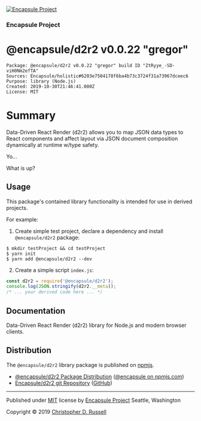 [![Encapsule Project](https://encapsule.io/images/blue-burst-encapsule.io-icon-72x72.png "Encapsule Project")](https://encapsule.io)

### Encapsule Project

# @encapsule/d2r2 v0.0.22 "gregor"

```
Package: @encapsule/d2r2 v0.0.22 "gregor" build ID "ZtRyye_-SD-viH0Nm2efTA"
Sources: Encapsule/holistic#6203e7504178f6ba4b73c3724f31a73967dceec6
Purpose: library (Node.js)
Created: 2019-10-30T21:46:41.000Z
License: MIT
```

# Summary

Data-Driven React Render (d2r2) allows you to map JSON data types to React components and affect layout via JSON document composition dynamically at runtime w/type safety.

Yo...

What is up?

## Usage

This package's contained library functionality is intended for use in derived projects.

For example:

1. Create simple test project, declare a dependency and install `@encapsule/d2r2` package:

```
$ mkdir testProject && cd testProject
$ yarn init
$ yarn add @encapsule/d2r2 --dev
```

2. Create a simple script `index.js`:

```JavaScript
const d2r2 = require('@encapsule/d2r2');
console.log(JSON.stringify(d2r2.__meta));
/* ... your derived code here ... */
```

## Documentation

Data-Driven React Render (d2r2) library for Node.js and modern browser clients.

## Distribution

The `@encapsule/d2r2` library package is published on [npmjs](https://npmjs.com).

- [@encapsule/d2r2 Package Distribution](https://npmjs.com/package/@encapsule/d2r2/v/0.0.22) ([@encapsule on npmjs.com](https://www.npmjs.com/org/encapsule))
- [Encapsule/d2r2 git Repository](https://github.com/Encapsule/d2r2) ([GitHub](https://github.com/Encapsule))

<hr>

Published under [MIT](LICENSE) license by [Encapsule Project](https://encapsule.io) Seattle, Washington

Copyright &copy; 2019 [Christopher D. Russell](http://chrisrussell.net)